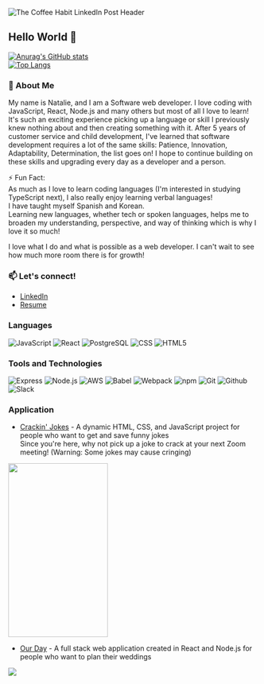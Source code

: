 ![The Coffee Habit LinkedIn Post Header](https://user-images.githubusercontent.com/74742148/121419291-a63bb780-c920-11eb-8689-676c1da61f4a.png)

## Hello World 👋

[![Anurag's GitHub stats](https://github-readme-stats.vercel.app/api?username=NatalieNunez&hide=stars,issues,contribs&show_icons=true&title_color=49c4b6&text_color=274a61&icon_color=ffbea6)](https://github.com/anuraghazra/github-readme-stats)\
[![Top Langs](https://github-readme-stats.vercel.app/api/top-langs/?username=NatalieNunez&layout=compact&title_color=49c4b6)](https://github.com/anuraghazra/github-readme-stats)

### 💬 About Me
My name is Natalie, and I am a Software web developer. I love coding with JavaScript, React, Node.js and many others but most of all I love to learn! It's such an exciting experience picking up a language or skill I previously knew nothing about and then creating something with it. After 5 years of customer service and child development, I've learned that software development requires a lot of the same skills: Patience, Innovation, Adaptability, Determination, the list goes on! I hope to continue building on these skills and upgrading every day as a developer and a person.

⚡ Fun Fact:\
As much as I love to learn coding languages (I'm interested in studying TypeScript next), I also really enjoy learning verbal languages!\
I have taught myself Spanish and Korean.\
Learning new languages, whether tech or spoken languages, helps me to broaden my understanding, perspective, and way of thinking which is why I love it so much!

I love what I do and what is possible as a web developer. I can't wait to see how much more room there is for growth! 

### 📫 Let's connect!
* [LinkedIn](https://www.linkedin.com/in/natalietnunez/)
* [Resume](https://github.com/NatalieNunez/NatalieNunez/files/6627082/Natalie_Nunez_Resume.pdf)

### Languages
![JavaScript](https://img.shields.io/badge/-JavaScript-000?&logo=JavaScript)
![React](https://img.shields.io/badge/-React-000?&logo=React)
![PostgreSQL](https://img.shields.io/badge/-PostgreSQL-000?&logo=postgresql)
![CSS](https://img.shields.io/badge/-CSS3-000?&logo=css3)
![HTML5](https://img.shields.io/badge/-HTML5-000?&logo=html5)

### Tools and Technologies
![Express](https://img.shields.io/badge/-Express-000?&logo=express)
![Node.js](https://img.shields.io/badge/-Node.js-000?&logo=node.js)
![AWS](https://img.shields.io/badge/-AWS-000?&logo=Amazon-AWS&logoColor=F90)
![Babel](https://img.shields.io/badge/-Babel-000?&logo=babel)
![Webpack](https://img.shields.io/badge/-Webpack-000?&logo=webpack)
![npm](https://img.shields.io/badge/-npm-000?&logo=npm)
![Git](https://img.shields.io/badge/-Git-000?&logo=git)
![Github](https://img.shields.io/badge/-GitHub-000?&logo=github)
![Slack](https://img.shields.io/badge/-Slack-000?&logo=slack)

### Application
* [Crackin' Jokes](https://natalienunez.github.io/ajax-project/) - A dynamic HTML, CSS, and JavaScript project for people who want to get and save funny jokes\
Since you're here, why not pick up a joke to crack at your next Zoom meeting! (Warning: Some jokes may cause cringing)
<img src="https://user-images.githubusercontent.com/74742148/121431978-f7eb3e80-c92e-11eb-9f85-2b2a3a505469.gif" width="200" height="350" />

* [Our Day](https://our-day-wedding-planner.herokuapp.com/) - A full stack web application created in React and Node.js for people who want to plan their weddings
<img src="https://user-images.githubusercontent.com/74742148/121434162-c58f1080-c931-11eb-95e7-ecd54b6d857b.gif" />
